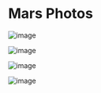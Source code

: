 Mars Photos
==================================
![image](https://github.com/user-attachments/assets/e999a5e6-3a74-4e1e-9b15-02396e21cf09)

![image](https://github.com/user-attachments/assets/744c4cae-bcce-4fd0-8535-95fbf07b8306)

![image](https://github.com/user-attachments/assets/c1fc1d93-73f5-465b-88e6-72071171bca2)

![image](https://github.com/user-attachments/assets/9c9752bb-37de-4e8d-9a63-4b728f3026d1)

